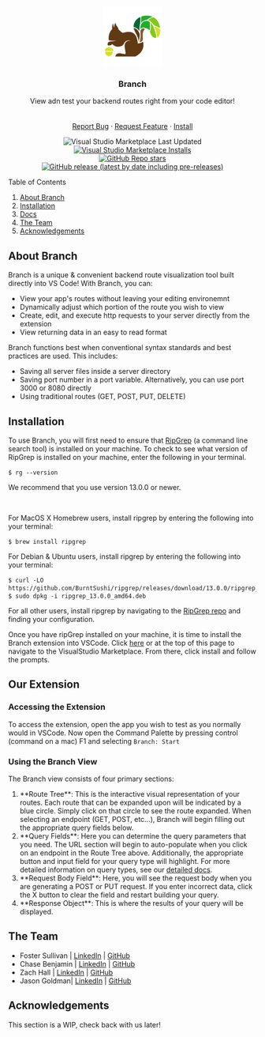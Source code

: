 <!-- Branch README -->
<!-- PROJECT LOGO -->
<br />
<p align="center">
  <a href="https://marketplace.visualstudio.com/items?itemName=Branch.branch">
    <img src="vs-branch/images/branch-logo-square.png" alt="Logo" height="120">
  </a>

  <h3 align="center">Branch</h3>

  <p align="center">
    View adn test your backend routes right from your code editor!
    <br />
    <br />
    <br />
    <a href="https://github.com/oslabs-beta/Branch/issues">Report Bug</a>
    ·
    <a href="https://github.com/oslabs-beta/Branch/issues">Request Feature</a>
    ·
    <a href="https://marketplace.visualstudio.com/items?itemName=Branch.branch">Install</a>
  </p>
    <!-- BADGES -->
  <p align="center">
    <!-- Last Updated  -->
    <img alt="Visual Studio Marketplace Last Updated" src="https://img.shields.io/visual-studio-marketplace/last-updated/Branch.branch?style=for-the-badge">
    <!-- VSCode Installs -->
    <a href="https://marketplace.visualstudio.com/items?itemName=Branch.branch">
	<img alt="Visual Studio Marketplace Installs" src="https://img.shields.io/visual-studio-marketplace/i/Branch.branch?logo=visualstudiocode&style=for-the-badge">
  </a>
	<br />
    <!-- STARS -->
    <a href="https://github.com/oslabs-beta/Branch/stargazers"><img alt="GitHub Repo stars" src="https://img.shields.io/github/stars/oslabs-beta/Branch?label=Stars&logo=github&style=for-the-badge"></a>
    <!-- FORKS -->
    <!-- <a href="https://github.com/oslabs-beta/Branch/network/members"><img alt="GitHub forks" src="https://img.shields.io/github/forks/oslabs-beta/Branch?label=Forks&logo=github&style=for-the-badge"></a> -->
    <!-- GITHUB RELEASE VERSION -->
    <a href="https://github.com/oslabs-beta/Branch/releases"><img alt="GitHub release (latest by date including pre-releases)" src="https://img.shields.io/github/v/release/oslabs-beta/Branch?include_prereleases&style=for-the-badge"></a> 
    <!-- LICENSE -->
    <!-- <a href="https://github.com/oslabs-beta/sapling/blob/master/LICENSE"><img alt="GitHub" src="https://img.shields.io/github/license/oslabs-beta/sapling"></a> -->
    <!-- CONTRIBUTIONS -->
    <!-- <a href="https://github.com/oslabs-beta/sapling/blob/master/README.md"><img alt="Contributions" src="https://img.shields.io/badge/contributors-welcome-brightgreen"></a> -->
  </p>
</p>

<!-- TABLE OF CONTENTS -->
<summary>Table of Contents</summary>
  <ol>
    <li><a href="#about-branch">About Branch</a>
    <li><a href="#installation">Installation</a></li>
    <li><a href="#docs">Docs</a></li>
    <li><a href="#the-team">The Team</a></li>
    <li><a href="#acknowledgements">Acknowledgements</a></li>
  </ol>
</details>

## About Branch

Branch is a unique & convenient backend route visualization tool built directly into VS Code! With Branch, you can:
<ul>
  <li>
    View your app's routes without leaving your editing
    environemnt
  </li>
  <li>
    Dynamically adjust which portion of the route you wish to view
  </li>
  <li>
    Create, edit, and execute http requests to your server
    directly from the extension
  </li>
  <li>View returning data in an easy to read format</li>
</ul>

Branch functions best when conventional syntax standards and best practices are used. This includes:
<br />
<ul>
  <li >
    Saving all server files inside a server directory
  </li>
  <li>
    Saving port number in a port variable. Alternatively, you
    can use port 3000 or 8080 directly
  </li>
  <li>
    Using traditional routes (GET, POST, PUT, DELETE)
  </li>
</ul>

## Installation

<p> To use Branch, you will first need to ensure that
  <a href="https://github.com/BurntSushi/ripgrep#installation">
    RipGrep</a>
  (a command line search tool) is installed on your machine. To check to see what version of RipGrep is installed on your
  machine, enter the following in your terminal.
</p>


```
$ rg --version
```
</p>
<p>
  We recommend that you use version 13.0.0 or newer.
</p>
<br />
<p>
  For MacOS X Homebrew users, install ripgrep by entering the
  following into your terminal:
</p>

```
$ brew install ripgrep
```
<p>
  For Debian & Ubuntu users, install ripgrep by entering the
  following into your terminal:
</p>

```
$ curl -LO https://github.com/BurntSushi/ripgrep/releases/download/13.0.0/ripgrep_13.0.0_amd64.deb
$ sudo dpkg -i ripgrep_13.0.0_amd64.deb
```

  For all other users, install ripgrep by navigating to the <a href="https://github.com/BurntSushi/ripgrep#installation">RipGrep repo</a> and finding your configuration.
<p>
  Once you have ripGrep installed on your machine, it is time to
  install the Branch extension into VSCode. Click <a href="https://marketplace.visualstudio.com/items?itemName=Branch.branch">here</a> or at the top of this page to navigate to the VisualStudio Marketplace. From there, click install and follow the prompts.
</p>

## Our Extension

### Accessing the Extension

To access the extension, open the app you wish to test as
you normally would in VSCode. Now open the Command Palette
by pressing control (command on a mac) F1 and selecting `Branch: Start`

### Using the Branch View

The Branch view consists of four primary sections:
<ol>
  <li>
    **Route Tree**: This
    is the interactive visual representation of your routes.
    Each route that can be expanded upon will be indicated
    by a blue circle. Simply click on that circle to see the route expanded. When selecting an endpoint (GET, POST, etc...), Branch
    will begin filling out the appropriate query fields
    below.
  </li>
  <li>
    **Query Fields**: Here
    you can determine the query parameters that you need.
    The URL section will begin to auto-populate when you
    click on an endpoint in the Route Tree above.
    Additionally, the appropriate button and input field for
    your query type will highlight. For more detailed information on query types, see our <a href="">detailed docs</a>.
    </ul>
  </li>
  <li>
    **Request Body Field**: Here, you will see the request body when you are generating a POST or PUT request.
    If you enter incorrect data, click the X button to clear
    the field and restart building your query.
  </li>
  <li>
    **Response Object**: This is where the results of your query will be
    displayed.
  </li>
</ol>

## The Team

-  Foster Sullivan | <a href="">LinkedIn</a> | <a href="">GitHub</a>  
-  Chase Benjamin | <a href="">LinkedIn</a> | <a href="">GitHub</a> 
-  Zach Hall | <a href="">LinkedIn</a> | <a href="">GitHub</a> 
-  Jason Goldman| <a href="">LinkedIn</a> | <a href="">GitHub</a> 

## Acknowledgements

This section is a WIP, check back with us later!